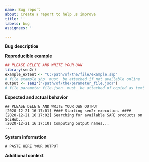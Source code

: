 ```yaml
---
name: Bug report
about: Create a report to help us improve
title: ''
labels: bug
assignees: ''

---
```


<!--
Use this template to report a bug. Please use this method instead than sending private email to the authors.

Before opening a new issue please check if the problem was already been mentioned (if so but the found issue is closed, open a new issue citing the old task instead than reopening it).

Ensure that your {sen2r} version is update with the newest GitHub master branch:
install.packages("remotes")
remotes::install_github("ranghetti/sen2r")

Please take particular care with code reproducibility (follow indications provided in the template).
-->

**Bug description**
<!-- Add here a clear and concise description of what the bug is. -->

**Reproducible example**
<!-- Please provide here a reproducible example in the chunk below. -->

```r
## PLEASE DELETE AND WRITE YOUR OWN
library(sen2r)
example_extent <- "C:/path/of/the/file/example.shp"
# file example.shp _must_ be attached if not available online
output <- sen2r("/path/of/the/parameter_file.json")
# file parameter_file.json _must_ be attached of copied as text
```

**Expected and actual behavior**
<!-- Provide here the full output of the provided example and describe what is going wrong- -->

```
## PLEASE DELETE AND WRITE YOUR OWN OUTPUT
[2020-12-21 16:17:01] #### Starting sen2r execution. ####
[2020-12-21 16:17:02] Searching for available SAFE products on SciHub...
[2020-12-21 16:17:10] Computing output names...
...
```

**System information**
<!-- Provide here the output of the following R commands:
sessionInfo()
packageVersion("sen2r")
sen2r::load_binpaths()
 -->

```
# PASTE HERE YOUR OUTPUT
```

**Additional context**
<!-- Add here any other context about the problem here (for example, the content of the output folder in case the error appears during a subsequent code execution. -->
